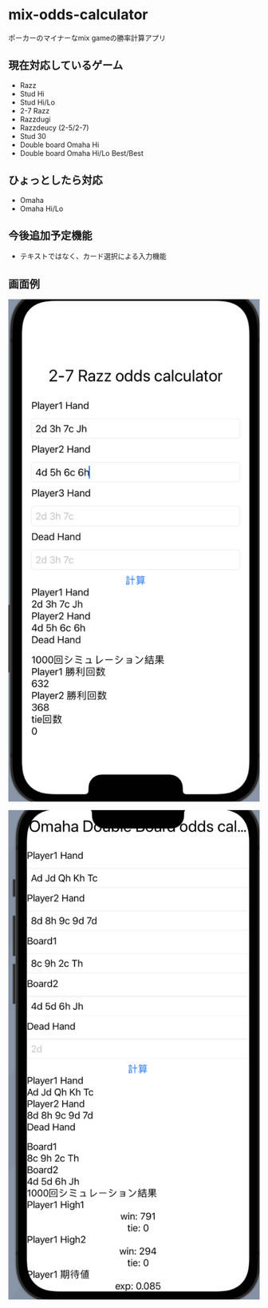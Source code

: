# mix-odds-calculator

ポーカーのマイナーなmix gameの勝率計算アプリ

## 現在対応しているゲーム

* Razz
* Stud Hi
* Stud Hi/Lo
* 2-7 Razz
* Razzdugi
* Razzdeucy (2-5/2-7)
* Stud 30
* Double board Omaha Hi
* Double board Omaha Hi/Lo Best/Best

## ひょっとしたら対応

* Omaha
* Omaha Hi/Lo

## 今後追加予定機能

* テキストではなく、カード選択による入力機能

## 画面例

![2-7Razz Sample](image/2_7razz_sample.png)

![Double board Omaha Sample](image/Doubleboard_omaha_sample.png)
